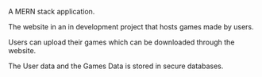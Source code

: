 A MERN stack application.

The website in an in development project that hosts games made by users.

Users can upload their games which can be downloaded through the website.

The User data and the Games Data is stored in secure databases.
